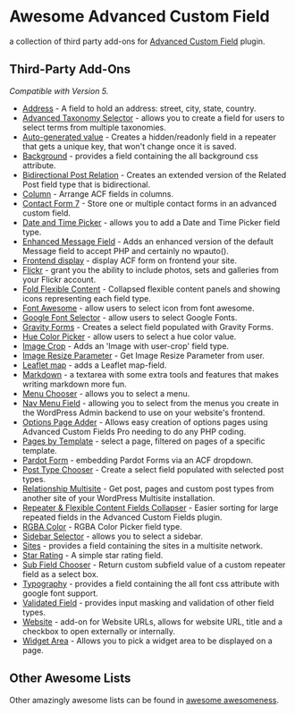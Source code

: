 Awesome Advanced Custom Field
===========

a collection of third party add-ons for [Advanced Custom Field](http://www.advancedcustomfields.com/) plugin.

## Third-Party Add-Ons
*Compatible with Version 5.*

* [Address](https://github.com/strickdj/acf-field-address) - A field to hold an address: street, city, state, country.
* [Advanced Taxonomy Selector](https://github.com/danielpataki/acf-advanced-taxonomy-selector) - allows you to create a field for users to select terms from multiple taxonomies.
* [Auto-generated value](https://github.com/andersthorborg/ACF-auto-generated-value) - Creates a hidden/readonly field in a repeater that gets a unique key, that won't change once it is saved.
* [Background](https://github.com/reyhoun/acf-background) - provides a field containing the all background css attribute.
* [Bidirectional Post Relation](https://github.com/hereswhatidid/acf-2way-pr) - Creates an extended version of the Related Post field type that is bidirectional.
* [Column](https://github.com/tmconnect/ACF-Column-Field) - Arrange ACF fields in columns.
* [Contact Form 7](https://github.com/taylormsj/acf-cf7) - Store one or multiple contact forms in an advanced custom field.
* [Date and Time Picker](https://github.com/soderlind/acf-field-date-time-picker) - allows you to add a Date and Time Picker field type.
* [Enhanced Message Field](https://wordpress.org/plugins/acf-enhanced-message-field/) - Adds an enhanced version of the default Message field to accept PHP and certainly no wpauto().
* [Frontend display](https://github.com/dadmor/ACF_frontend_display) - display ACF form on frontend your site.
* [Flickr](https://github.com/phuisman88/flickrfield) - grant you the ability to include photos, sets and galleries from your Flickr account.
* [Fold Flexible Content](https://github.com/urre/acf-fold-flexible) - Collapsed flexible content panels and showing icons representing each field type.
* [Font Awesome](https://wordpress.org/plugins/advanced-custom-fields-font-awesome/) - allow users to select icon from font awesome.
* [Google Font Selector](https://github.com/wp-plugins/acf-google-font-selector-field) - allow users to select Google Fonts.
* [Gravity Forms](https://github.com/stormuk/Gravity-Forms-ACF-Field) - Creates a select field populated with Gravity Forms.
* [Hue Color Picker](https://github.com/reyhoun/acf-hue-color-picker) - allow users to select a hue color value.
* [Image Crop](https://github.com/andersthorborg/ACF-Image-Crop) - Adds an 'Image with user-crop' field type.
* [Image Resize Parameter](https://github.com/reyhoun/acf-image-resize-parameter) - Get Image Resize Parameter from user.
* [Leaflet map](https://github.com/jensjns/acf-leaflet-field) - adds a Leaflet map-field.
* [Markdown](https://github.com/jensjns/acf-markdown-field) - a textarea with some extra tools and features that makes writing markdown more fun.
* [Menu Chooser](https://github.com/reyhoun/acf-menu-chooser) - allows you to select a menu.
* [Nav Menu Field](https://github.com/jgraup/advanced-custom-fields-nav-menu-field) - allowing you to select from the menus you create in the WordPress Admin backend to use on your website's frontend.
* [Options Page Adder](https://github.com/Hube2/acf-options-page-adder) - Allows easy creation of options pages using Advanced Custom Fields Pro needing to do any PHP coding.
* [Pages by Template](https://github.com/jonathan-dejong/acf-pages-by-template) - select a page, filtered on pages of a specific template.
* [Pardot Form](https://github.com/adriangonzales/acf-pardot-forms) - embedding Pardot Forms via an ACF dropdown.
* [Post Type Chooser](https://github.com/reyhoun/acf-post-type-chooser) - Create a select field populated with selected post types.
* [Relationship Multisite](https://github.com/tmconnect/acf-relationship-multisite) - Get post, pages and custom post types from another site of your WordPress Multisite installation.
* [Repeater & Flexible Content Fields Collapser](https://github.com/mrwweb/ACF-Repeater-Collapser) - Easier sorting for large repeated fields in the Advanced Custom Fields plugin.
* [RGBA Color](https://github.com/reyhoun/acf-rgba-color) - RGBA Color Picker field type.
* [Sidebar Selector](https://github.com/danielpataki/acf-sidebar-selector) - allows you to select a sidebar.
* [Sites](https://github.com/jonathan-dejong/acf-sites) - provides a field containing the sites in a multisite network.
* [Star Rating](https://github.com/kevdotbadger/acf-star-rating) - A simple star rating field.
* [Sub Field Chooser](https://github.com/reyhoun/acf-subfield-chooser) - Return custom subfield value of a custom repeater field as a select box.
* [Typography](https://github.com/reyhoun/acf-typography) - provides a field containing the all font css attribute with google font support.
* [Validated Field](https://wordpress.org/plugins/validated-field-for-acf/) - provides input masking and validation of other field types.
* [Website](https://github.com/Jeradin/acf-website-field) - add-on for Website URLs, allows for website URL, title and a checkbox to open externally or internally.
* [Widget Area](https://github.com/dustyf/acf-widget-area) - Allows you to pick a widget area to be displayed on a page.


## Other Awesome Lists
Other amazingly awesome lists can be found in [awesome awesomeness](https://github.com/bayandin/awesome-awesomeness).
